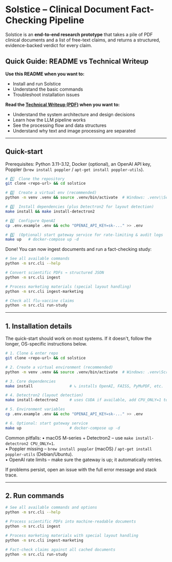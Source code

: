 # Solstice – Clinical Document Fact-Checking Pipeline

Solstice is an **end-to-end research prototype** that takes a pile of PDF clinical documents and a list of free-text claims, and returns a structured, evidence-backed verdict for every claim.

## Quick Guide: README vs Technical Writeup

**Use this README when you want to:**
- Install and run Solstice
- Understand the basic commands
- Troubleshoot installation issues

**Read the [Technical Writeup (PDF)](docs/writeup/solstice.pdf) when you want to:**
- Understand the system architecture and design decisions
- Learn how the LLM pipeline works
- See the processing flow and data structures
- Understand why text and image processing are separated

---

## Quick-start

Prerequisites: Python 3.11–3.12, Docker (optional), an OpenAI API key, Poppler (`brew install poppler` / `apt-get install poppler-utils`).

```bash
# 1️⃣  Clone the repository
git clone <repo-url> && cd solstice

# 2️⃣  Create a virtual env (recommended)
python -m venv .venv && source .venv/bin/activate  # Windows: .venv\\Scripts\\activate

# 3️⃣  Install dependencies (plus Detectron2 for layout detection)
make install && make install-detectron2

# 4️⃣  Configure OpenAI
cp .env.example .env && echo "OPENAI_API_KEY=sk-..." >> .env

# 5️⃣  (Optional) start gateway service for rate-limiting & audit logs
make up   # docker-compose up -d
```

Done! You can now ingest documents and run a fact-checking study:

```bash
# See all available commands
python -m src.cli --help

# Convert scientific PDFs → structured JSON
python -m src.cli ingest

# Process marketing materials (special layout handling)
python -m src.cli ingest-marketing

# Check all flu-vaccine claims
python -m src.cli run-study
```

---

## 1. Installation details

The quick-start should work on most systems. If it doesn't, follow the longer, OS-specific instructions below.

```bash
# 1. Clone & enter repo
git clone <repo-url> && cd solstice

# 2. Create a virtual environment (recommended)
python -m venv .venv && source .venv/bin/activate  # Windows: .venv\Scripts\activate

# 3. Core dependencies
make install                # ↳ installs OpenAI, FAISS, PyMuPDF, etc.

# 4. Detectron2 (layout detection)
make install-detectron2     # uses CUDA if available, add CPU_ONLY=1 to force CPU

# 5. Environment variables
cp .env.example .env && echo "OPENAI_API_KEY=sk-..." >> .env

# 6. Optional: start gateway service
make up                     # docker-compose up -d
```

Common pitfalls:
• macOS M-series + Detectron2 – use `make install-detectron2 CPU_ONLY=1`.  
• Poppler missing – `brew install poppler` (macOS) / `apt-get install poppler-utils` (Debian/Ubuntu).  
• OpenAI rate limits – make sure the gateway is up; it automatically retries.

If problems persist, open an issue with the full error message and stack trace.

---

## 2. Run commands

```bash
# See all available commands and options
python -m src.cli --help

# Process scientific PDFs into machine-readable documents
python -m src.cli ingest

# Process marketing materials with special layout handling
python -m src.cli ingest-marketing

# Fact-check claims against all cached documents
python -m src.cli run-study
```
